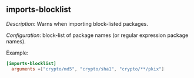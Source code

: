 ## imports-blocklist

_Description_: Warns when importing block-listed packages.

_Configuration_: block-list of package names (or regular expression package names).

Example:

```toml
[imports-blocklist]
  arguments =["crypto/md5", "crypto/sha1", "crypto/**/pkix"]
```

